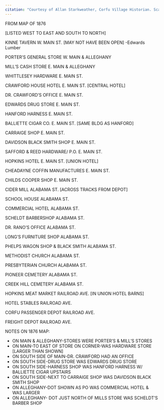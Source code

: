 ```yaml
---
citation: "Courtesy of Allan Starkweather, Corfu Village Historian. Scanned from photocopy of document with Allan's annotations."
---
```


FROM MAP OF 1876 

[LISTED WEST TO EAST AND SOUTH TO NORTH] 

KINNE TAVERN W. MAIN ST. [MAY NOT HAVE BEEN OPEN] -Edwards Lumber

PORTER’S GENERAL STORE W. MAIN & ALLEGHANY 

MILL’S CASH STORE E. MAIN & ALLEGHANY 

WHITTLESEY HARDWARE E. MAIN ST. 

CRAWFORD HOUSE HOTEL E. MAIN ST. [CENTRAL HOTEL] 

DR. CRAWFORD’S OFFICE E. MAIN ST.

EDWARDS DRUG STORE E. MAIN ST.

HANFORD HARNESS E. MAIN ST.

BALLIETTE CIGAR CO. E. MAIN ST. [SAME BLDG AS HANFORD] 

CARRAIGE SHOP E. MAIN ST.  

DAVIDSON BLACK SMITH SHOP E. MAIN ST. 

SAFFORD & REED HARDWARE/ P.O. E. MAIN ST.  

HOPKINS HOTEL E. MAIN ST. [UNION HOTEL] 

CHEADAYNE COFFIN MANUFACTURES E. MAIN ST. 

CHILDS COOPER SHOP E. MAIN ST.  

CIDER MILL ALABAMA ST.  [ACROSS TRACKS FROM DEPOT]

SCHOOL HOUSE ALABAMA ST.  

COMMERCIAL HOTEL ALABAMA ST.  

SCHELDT BARBERSHOP ALABAMA ST.  

DR. RANO’S OFFICE ALABAMA ST.  

LONG’S FURNITURE SHOP ALABAMA ST.  

PHELPS WAGON SHOP & BLACK SMITH ALABAMA ST. 

METHODIST CHURCH ALABAMA ST.  

PRESBYTERIAN CHURCH ALABAMA ST.  

PIONEER CEMETERY ALABAMA ST.  

CREEK HILL CEMETERY ALABAMA ST.  

HOPKINS MEAT MARKET RAILROAD AVE. [IN UNION HOTEL BARNS] 

HOTEL STABLES RAILROAD AVE.   

CORFU PASSENGER DEPOT RAILROAD AVE.  

FREIGHT DEPOT RAILROAD AVE.  

NOTES ON 1876 MAP: 

  - ON MAIN & ALLEGHANY-STORES WERE PORTER’S & MILL’S STORES 
  - ON MAIN-TO EAST OF STORE ON CORNER-WAS HARDWARE STORE [LARGER THAN SHOWN] 
  - ON SOUTH SIDE OF MAIN-DR. CRAWFORD HAD AN OFFICE 
  - ON SOUTH SIDE-DRUG STORE WAS EDWARDS DRUG STORE 
  - ON SOUTH SIDE-HARNESS SHOP WAS HANFORD HARNESS W/ BALLIETTE CIGAR UPSTAIRS 
  - ON SOUTH SIDE-NEXT TO CARRAIGE SHOP WAS DAVIDSON BLACK SMITH SHOP 
  - ON ALLEGHANY-DOT SHOWN AS PO WAS COMMERCIAL HOTEL & WAS LARGER 
  - ON ALLEGHANY- DOT JUST NORTH OF MILLS STORE WAS SCHELDT’S BARBER SHOP
